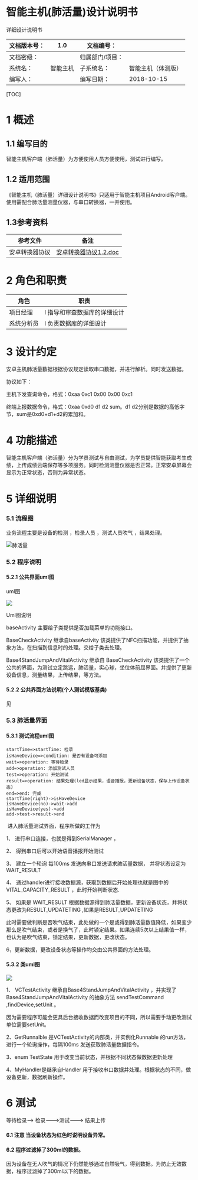 # 智能主机(肺活量)设计说明书

详细设计说明书

| 文档版本号： | 1.0      | 文档编号：      |                    |
| ------------ | -------- | --------------- | ------------------ |
| 文档密级：   |          | 归属部门/项目： |                    |
| 系统名：     | 智能主机 | 子系统名：      | 智能主机（体测版） |
| 编写人：     |          | 编写日期：      | 2018-10-15         |



[TOC]

# 1 **概述**

## 1.1 **编写目的**

 智能主机客户端（肺活量）为方便使用人员方便使用，测试进行编写。

 

## 1.2 **适用范围**

《智能主机（肺活量）详细设计说明书》只适用于智能主机项目Android客户端。使用需配合肺活量测量仪器，与串口转换器，一并使用。

 

## 1.3**参考资料**

| **参考文件**   | **备注**                                             |
| -------------- | ---------------------------------------------------- |
| 安卓转换器协议 | [安卓转换器协议1.2.doc](/ref/安卓转换器协议v1.2.doc) |

 

# 2 **角色和职责**

| **角色**   | **职责**                     |
| ---------- | ---------------------------- |
| 项目经理   | l 指导和审查数据库的详细设计 |
| 系统分析员 | l 负责数据库的详细设计       |

 

# 3 **设计约定**

安卓主机肺活量数据根据协议规定读取串口数据，并进行解析。同时发送数据。

协议如下：

主机下发查询命令，格式：0xaa 0xc1 0x00 0x00 0xc1

终端上报数据命令，格式：0xaa 0xd0 d1 d2 sum。d1 d2分别是数据的高低字节，sum是0xd0+d1+d2的累加和。

# 4  **功能描述**

智能主机客户端（肺活量）分为学员测试与自由测试，为学员提供智能获取考生成绩，上传成绩云端保存等多项服务。同时检测测量仪器是否正常。正常安卓屏幕会显示为正常状态，否则为异常状态。





# 5 详细说明

### 5.1 流程图

业务流程主要是设备的检测 ，检录人员 ，测试人员吹气 ，结果处理。

![肺活量](./image/肺活量.png)

### 5.2 程序说明



#### 5.2.1 公共界面uml图

uml图

![](./image/vc.png)

 Uml图说明 

baseActivity 主要给子类提供是否加载菜单的功能接口。

BaseCheckActivity 继承自baseActivity 该类提供了NFC扫描功能，并提供了抽象方法，在扫描到信息时的处理。交给子类去处理。

Base4StandJumpAndVitalActivity 继承自 BaseCheckActivity 该类提供了一个公共的界面，为测试立定跳远，肺活量，实心球，坐位体前屈界面。并提供了更新设备信息，测量结果，上传结果，等方法。

####  5.2.2 公共界面方法说明(个人测试模版基类)

见  [](./个人测试模版基类（BasePersonTestActivity）.md)

### 5.3 肺活量界面

####    5.3.1  测试流程uml图

```flow
startTime=>startTime: 检录
isHaveDevice=>condition: 是否有设备可添加
wait=>operation: 等待检录
add=>operation: 添加测试人员
test=>operation: 开始测试
result=>operation: 结果处理(led显示结果，语音播报，更新设备状态，保存上传设备状态)
end=>end: 完成
startTime(right)->isHaveDevice
isHaveDevice(no)->wait->add
isHaveDevice(yes)->add
add->test->result->end
```



​	进入肺活量测试界面，程序所做的工作为

1、 进行串口连接，也就是得到SerialManager ，

2、 得到串口后可以开始语音播报开始测试

3、 建立一个轮询 每100ms 发送向串口发送请求肺活量数据， 并将状态设定为 WAIT_RESULT

4、 通过handler进行接收数据源，获取到数据后开始处理也就是图中的 VITAL_CAPACITY_RESULT ，此时开始判断状态.

5、 如果是 WAIT_RESULT 根据数据源得到肺活量数据，更新设备状态，并将状态更改为RESULT_UPDATETING ,如果是RESULT_UPDATETING 

此时需要做判断是否吹气结束，此处做的一个是或得到肺活量数值降低，如果变少那么是吹气结束，或者是换气了，此时锁定结果。如果连续5次以上结果值一样，也认为是吹气结束，锁定结果，更新数据，更改状态。

6，更新数据，更改设备状态等操作均交由公共界面的方法处理。

#### 5.3.2 类uml图

![](./image/vc3.png)

1、  VCTestActivity 继承自Base4StandJumpAndVitalActivity ，并实现了Base4StandJumpAndVitalActivity 的抽象方法 sendTestCommand ,findDevice,setUnit 。

因为需要程序可能会更具后台接收数据而改变项目的不同，所以需要手动更改测试单位需要setUnit。

2、GetRunnalble 是VCTestActivity的内部类，并实例化Runnable 的run方法，进行一个轮询操作，每隔100ms 发送获取肺活量数据指令。

3、enum TestState 用于改变当前状态，并根据不同状态做数据更新处理

4、MyHandler是继承自Handler 用于接收串口数据并处理。根据状态的不同，做设备更新，数据刷新操作。

# 6 测试

等待检录--> 检录--->测试---> 结果上传

#### 6.1 注意 当设备状态为红色时说明设备异常。

#### 6.2 程序过滤掉了300ml的数据。

​	因为设备在无人吹气的情况下仍然能够通过自然吸气，得到数据。为防止无效数据，程序过滤掉了300ml以下的数据。

